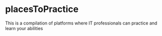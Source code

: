 # placesToPractice
This is a compilation of platforms where IT professionals can practice and learn your abilities
